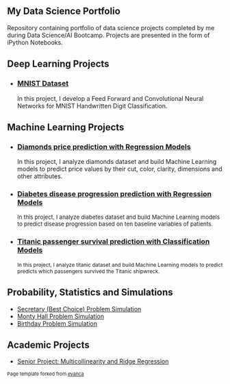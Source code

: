 ## My Data Science Portfolio

Repository containing portfolio of data science projects completed by me during Data Science/AI Bootcamp. Projects are presented in the form of iPython Notebooks.


## Deep Learning Projects

- ### [MNIST Dataset](https://github.com/zoisan/zoisan.github.io/blob/master/MNIST.md)

  In this project, I develop a Feed Forward and Convolutional Neural Networks for MNIST Handwritten Digit Classification.



## Machine Learning Projects

- ### [Diamonds price prediction with Regression Models](https://github.com/zoisan/zoisan.github.io/blob/master/Diamonds.md)

  <p style="font-size:14px">In this project, I analyze diamonds dataset and build Machine Learning models to predict price values by their cut, color, clarity, dimensions and other attributes.</p>



- ### [Diabetes disease progression prediction with Regression Models](https://github.com/zoisan/zoisan.github.io/blob/master/Diabetes.md)

  <p style="font-size:13px">In this project, I analyze diabetes dataset and build Machine Learning models to predict disease progression based on ten baseline variables of patients.</p>


- ### [Titanic passenger survival prediction with Classification Models](https://github.com/zoisan/zoisan.github.io/blob/master/Titanic.md)

  <p style="font-size:12px">In this project, I analyze titanic dataset and build Machine Learning models to predict predicts which passengers survived the Titanic shipwreck.</p>



## Probability, Statistics and Simulations

- [Secretary (Best Choice) Problem Simulation](https://github.com/zoisan/zoisan.github.io/blob/master/prob_stat/Secretary_Best_Choice_Problem_Simulation.md)
- [Monty Hall Problem Simulation](https://github.com/zoisan/zoisan.github.io/blob/master/prob_stat/Monty_Hall_Problem_Simulation.md)
- [Birthday Problem Simulation](https://github.com/zoisan/zoisan.github.io/blob/master/prob_stat/Birthday_Problem.md)

## Academic Projects

- [Senior Project: Multicollinearity and Ridge Regression](https://drive.google.com/file/d/1dlvHE-x92z9AQ0xfnp342jHiM-kJMykN/view)



<p style="font-size:11px">Page template forked from <a href="https://github.com/evanca/quick-portfolio">evanca</a></p>
<!-- Remove above link if you don't want to attibute -->
